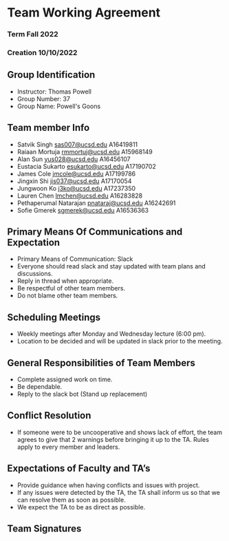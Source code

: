 # Team Working Agreement
### Term Fall 2022
### Creation 10/10/2022

## Group Identification
- Instructor: Thomas Powell
- Group Number: 37
- Group Name: Powell's Goons

## Team member Info
- Satvik Singh              sas007@ucsd.edu     A16419811
- Raiaan Mortuja            rmmortuj@ucsd.edu   A15968149
- Alan Sun                  yus028@ucsd.edu     A16456107
- Eustacia Sukarto          esukarto@ucsd.edu   A17190702
- James Cole                jmcole@ucsd.edu     A17199786
- Jingxin Shi               jis037@ucsd.edu     A17170054
- Jungwoon Ko               j3ko@ucsd.edu       A17237350
- Lauren Chen               lmchen@ucsd.edu     A16283828
- Pethaperumal Natarajan    pnataraj@ucsd.edu   A16242691
- Sofie Gmerek              sgmerek@ucsd.edu    A16536363

## Primary Means Of Communications and Expectation
- Primary Means of Communication: Slack
- Everyone should read slack and stay updated with team plans and discussions.
- Reply in thread when appropriate.
- Be respectful of other team members.
- Do not blame other team members.

## Scheduling Meetings
- Weekly meetings after Monday and Wednesday lecture (6:00 pm).
- Location to be decided and will be updated in slack prior to the meeting.

## General Responsibilities of Team Members
- Complete assigned work on time.
- Be dependable.
- Reply to the slack bot (Stand up replacement)

## Conflict Resolution
- If someone were to be uncooperative and shows lack of effort, the team agrees to give that 2 warnings before bringing it up to the TA. Rules apply to every member and leaders.

## Expectations of Faculty and TA’s
- Provide guidance when having conflicts and issues with project.
- If any issues were detected by the TA, the TA shall inform us so that we can resolve them as soon as possible.
- We expect the TA to be as direct as possible.

## Team Signatures
